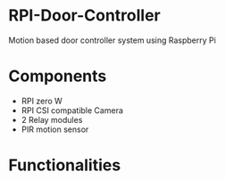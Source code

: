 # RPI-Door-Controller
Motion based door controller system using Raspberry Pi

# Components
- RPI zero W
- RPI CSI compatible Camera
- 2 Relay modules
- PIR motion sensor

# Functionalities
